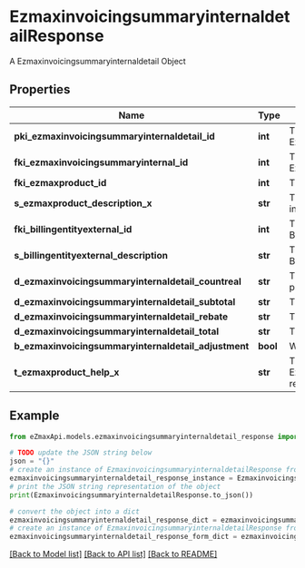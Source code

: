 # EzmaxinvoicingsummaryinternaldetailResponse

A Ezmaxinvoicingsummaryinternaldetail Object

## Properties

Name | Type | Description | Notes
------------ | ------------- | ------------- | -------------
**pki_ezmaxinvoicingsummaryinternaldetail_id** | **int** | The unique ID of the Ezmaxinvoicingsummaryinternaldetail | [optional] 
**fki_ezmaxinvoicingsummaryinternal_id** | **int** | The unique ID of the Ezmaxinvoicingsummaryinternal | [optional] 
**fki_ezmaxproduct_id** | **int** | The unique ID of the Ezmaxproduct | 
**s_ezmaxproduct_description_x** | **str** | The description of the Ezmaxproduct in the language of the requester | 
**fki_billingentityexternal_id** | **int** | The unique ID of the Billingentityexternal | 
**s_billingentityexternal_description** | **str** | The description of the Billingentityexternal | 
**d_ezmaxinvoicingsummaryinternaldetail_countreal** | **str** | The count item invoiced for the product | 
**d_ezmaxinvoicingsummaryinternaldetail_subtotal** | **str** | The subtotal invoiced for the product | 
**d_ezmaxinvoicingsummaryinternaldetail_rebate** | **str** | The rebate for the product | 
**d_ezmaxinvoicingsummaryinternaldetail_total** | **str** | The total invoiced for the product | 
**b_ezmaxinvoicingsummaryinternaldetail_adjustment** | **bool** | Whether if it&#39;s an adjustment | 
**t_ezmaxproduct_help_x** | **str** | The help message of the Ezmaxproduct in the language of the requester | 

## Example

```python
from eZmaxApi.models.ezmaxinvoicingsummaryinternaldetail_response import EzmaxinvoicingsummaryinternaldetailResponse

# TODO update the JSON string below
json = "{}"
# create an instance of EzmaxinvoicingsummaryinternaldetailResponse from a JSON string
ezmaxinvoicingsummaryinternaldetail_response_instance = EzmaxinvoicingsummaryinternaldetailResponse.from_json(json)
# print the JSON string representation of the object
print(EzmaxinvoicingsummaryinternaldetailResponse.to_json())

# convert the object into a dict
ezmaxinvoicingsummaryinternaldetail_response_dict = ezmaxinvoicingsummaryinternaldetail_response_instance.to_dict()
# create an instance of EzmaxinvoicingsummaryinternaldetailResponse from a dict
ezmaxinvoicingsummaryinternaldetail_response_form_dict = ezmaxinvoicingsummaryinternaldetail_response.from_dict(ezmaxinvoicingsummaryinternaldetail_response_dict)
```
[[Back to Model list]](../README.md#documentation-for-models) [[Back to API list]](../README.md#documentation-for-api-endpoints) [[Back to README]](../README.md)


